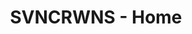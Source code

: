 ---
layout: theme2020
title: SVNCRWNS - Home
permalink: "/"
seo-description: SVNCRWNS is a management company that empowers artists, entrepreneurs & executives with strategy, information and marketing tools. We work with our clients to grow + manage their brands by way of creating content, platforms and experiences. We’re a modern partner to retail, media and wellness brands that need support developing their identity, connecting with their audience and scaling their business.
seo-keywords: production company, svncrwns, e-commerce, women-owned businesses, creative
  team, consulting, business operations, launch my brand, manage my brand
page_sections:
- template: block-theme2020-hero
  block: theme2020-hero
- template: block-theme2020-section001
  block: theme2020-section001
- template: block-theme2020-section002
  block: theme2020-section002
- template: block-theme2020-section003
  block: theme2020-section003
- template: block-theme2020-newsletter
  block: theme2020-newsletter
---